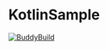 # KotlinSample
[![BuddyBuild](https://dashboard.buddybuild.com/api/statusImage?appID=5989e674be66a70001373ed4&branch=master&build=latest)](https://dashboard.buddybuild.com/apps/5989e674be66a70001373ed4/build/latest?branch=master)